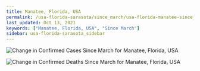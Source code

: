 ```yaml
---
title: Manatee, Florida, USA
permalink: /usa-florida-sarasota/since_march/usa-florida-manatee-since_march.html
last_updated: Oct 13, 2021
keywords: ["Manatee, Florida, USA", "Since March"]
sidebar: usa-florida-sarasota_sidebar
---
```


![Change in Confirmed Cases Since March for Manatee, Florida, USA](/covid_tracker/images/graphs/usa-florida-manatee-delta_confirmed-since_march_graph.png)

![Change in Confirmed Deaths Since March for Manatee, Florida, USA](/covid_tracker/images/graphs/usa-florida-manatee-delta_deaths-since_march_graph.png)
